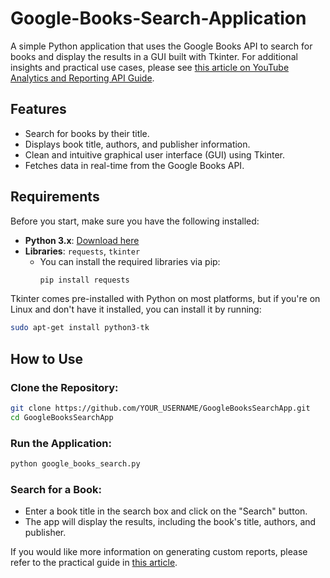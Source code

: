 # Google-Books-Search-Application

A simple Python application that uses the Google Books API to search for books and display the results in a GUI built with Tkinter.
For additional insights and practical use cases, please see [this article on YouTube Analytics and Reporting API Guide](https://www.devrelsquad.com/post/unlocking-insights-with-youtube-analytics-and-reporting-apis-a-complete-guide).
## Features
- Search for books by their title.
- Displays book title, authors, and publisher information.
- Clean and intuitive graphical user interface (GUI) using Tkinter.
- Fetches data in real-time from the Google Books API.

## Requirements

Before you start, make sure you have the following installed:

- **Python 3.x**: [Download here](https://www.python.org/downloads/)
- **Libraries**: `requests`, `tkinter`
  - You can install the required libraries via pip:
    ```bash
    pip install requests
    ```

Tkinter comes pre-installed with Python on most platforms, but if you're on Linux and don't have it installed, you can install it by running:
```bash
sudo apt-get install python3-tk
```
## How to Use
### Clone the Repository:

```bash
git clone https://github.com/YOUR_USERNAME/GoogleBooksSearchApp.git
cd GoogleBooksSearchApp
```
### Run the Application:

```bash
python google_books_search.py
```
### Search for a Book:

- Enter a book title in the search box and click on the "Search" button.
- The app will display the results, including the book's title, authors, and publisher.

If you would like more information on generating custom reports, please refer to the practical guide in [this article](https://www.devrelsquad.com/post/unlocking-insights-with-youtube-analytics-and-reporting-apis-a-complete-guide).
